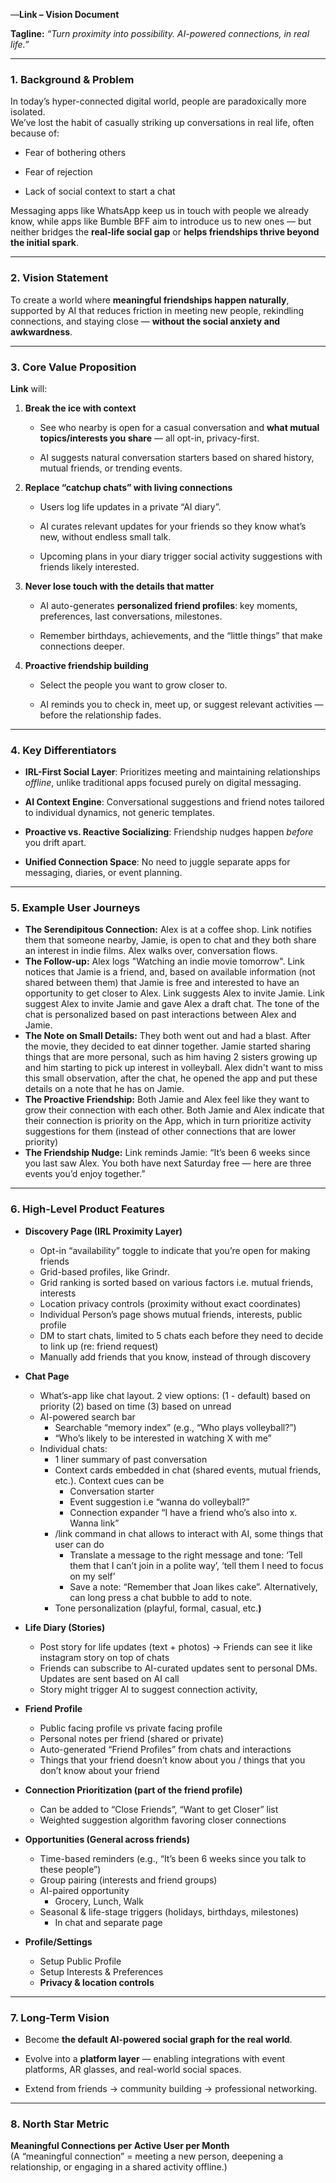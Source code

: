 —**Link – Vision Document**

**Tagline:** *“Turn proximity into possibility. AI-powered connections, in real life.”*

---

### **1\. Background & Problem**

In today’s hyper-connected digital world, people are paradoxically more isolated.  
 We’ve lost the habit of casually striking up conversations in real life, often because of:

* Fear of bothering others

* Fear of rejection

* Lack of social context to start a chat

Messaging apps like WhatsApp keep us in touch with people we already know, while apps like Bumble BFF aim to introduce us to new ones — but neither bridges the **real-life social gap** or **helps friendships thrive beyond the initial spark**.

---

### **2\. Vision Statement**

To create a world where **meaningful friendships happen naturally**, supported by AI that reduces friction in meeting new people, rekindling connections, and staying close — **without the social anxiety and awkwardness**.

---

### **3\. Core Value Proposition**

**Link** will:

1. **Break the ice with context**

   * See who nearby is open for a casual conversation and **what mutual topics/interests you share** — all opt-in, privacy-first.

   * AI suggests natural conversation starters based on shared history, mutual friends, or trending events.

2. **Replace “catchup chats” with living connections**

   * Users log life updates in a private “AI diary”.

   * AI curates relevant updates for your friends so they know what’s new, without endless small talk.

   * Upcoming plans in your diary trigger social activity suggestions with friends likely interested.

3. **Never lose touch with the details that matter**

   * AI auto-generates **personalized friend profiles**: key moments, preferences, last conversations, milestones.

   * Remember birthdays, achievements, and the “little things” that make connections deeper.

4. **Proactive friendship building**

   * Select the people you want to grow closer to.

   * AI reminds you to check in, meet up, or suggest relevant activities — before the relationship fades.

---

### **4\. Key Differentiators**

* **IRL-First Social Layer**: Prioritizes meeting and maintaining relationships *offline*, unlike traditional apps focused purely on digital messaging.

* **AI Context Engine**: Conversational suggestions and friend notes tailored to individual dynamics, not generic templates.

* **Proactive vs. Reactive Socializing**: Friendship nudges happen *before* you drift apart.

* **Unified Connection Space**: No need to juggle separate apps for messaging, diaries, or event planning.

---

### **5\. Example User Journeys**

* **The Serendipitous Connection:** Alex is at a coffee shop. Link notifies them that someone nearby, Jamie, is open to chat and they both share an interest in indie films. Alex walks over, conversation flows.  
* **The Follow-up:** Alex logs "Watching an indie movie tomorrow". Link notices that Jamie is a friend, and, based on available information (not shared between them) that Jamie is free and interested to have an opportunity to get closer to Alex. Link suggests Alex to invite Jamie. Link suggest Alex to invite Jamie and gave Alex a draft chat. The tone of the chat is personalized based on past interactions between Alex and Jamie.  
* **The Note on Small Details:** They both went out and had a blast. After the movie, they decided to eat dinner together. Jamie started sharing things that are more personal, such as him having 2 sisters growing up and him starting to pick up interest in volleyball. Alex didn't want to miss this small observation, after the chat, he opened the app and put these details on a note that he has on Jamie.  
* **The Proactive Friendship:** Both Jamie and Alex feel like they want to grow their connection with each other. Both Jamie and Alex indicate that their connection is priority on the App, which in turn prioritize activity suggestions for them (instead of other connections that are lower priority)  
* **The Friendship Nudge:** Link reminds Jamie: “It’s been 6 weeks since you last saw Alex. You both have next Saturday free — here are three events you’d enjoy together.”

---

### **6\. High-Level Product Features**

* **Discovery Page (IRL Proximity Layer)**

  * Opt-in “availability” toggle to indicate that you’re open for making friends  
  * Grid-based profiles, like Grindr.  
  * Grid ranking is sorted based on various factors i.e. mutual friends, interests  
  * Location privacy controls (proximity without exact coordinates)  
  * Individual Person’s page shows mutual friends, interests, public profile  
  * DM to start chats, limited to 5 chats each before they need to decide to link up (re: friend request)  
  * Manually add friends that you know, instead of through discovery

* **Chat Page**  
  * What’s-app like chat layout. 2 view options: (1 \- default) based on priority (2) based on time (3) based on unread  
  * AI-powered search bar  
    * Searchable “memory index” (e.g., “Who plays volleyball?”)  
    * “Who’s likely to be interested in watching X with me”  
  * Individual chats:  
    * 1 liner summary of past conversation  
    * Context cards embedded in chat (shared events, mutual friends, etc.). Context cues can be  
      * Conversation starter  
      * Event suggestion i.e “wanna do volleyball?”  
      * Connection expander “I have a friend who’s also into x. Wanna link”  
    * /link command in chat allows to interact with AI, some things that user can do  
      * Translate a message to the right message and tone: ‘Tell them that I can’t join in a polite way’, ‘tell them I need to focus on my self’  
      * Save a note: “Remember that Joan likes cake”. Alternatively, can long press a chat bubble to add to note.  
    * Tone personalization (playful, formal, casual, etc.**)**

* **Life Diary (Stories)**  
  * Post story for life updates (text \+ photos) \-\> Friends can see it like instagram story on top of chats  
  * Friends can subscribe to AI-curated updates sent to personal DMs. Updates are sent based on AI call  
  * Story might trigger AI to suggest connection activity,

* **Friend Profile**  
  * Public facing profile vs private facing profile  
  * Personal notes per friend (shared or private)  
  * Auto-generated “Friend Profiles” from chats and interactions  
  * Things that your friend doesn’t know about you / things that you don’t know about your friend

* **Connection Prioritization (part of the friend profile)**  
  * Can be added to “Close Friends”, “Want to get Closer” list  
  * Weighted suggestion algorithm favoring closer connections

* **Opportunities (General across friends)**  
  * Time-based reminders (e.g., “It’s been 6 weeks since you talk to these people”)  
  * Group pairing (interests and friend groups)  
  * AI-paired opportunity  
    * Grocery, Lunch, Walk  
  * Seasonal & life-stage triggers (holidays, birthdays, milestones)  
    * In chat and separate page

    

* **Profile/Settings**  
  * Setup Public Profile  
  * Setup Interests & Preferences  
  * **Privacy & location controls**

---

### **7\. Long-Term Vision**

* Become **the default AI-powered social graph for the real world**.

* Evolve into a **platform layer** — enabling integrations with event platforms, AR glasses, and real-world social spaces.

* Extend from friends → community building → professional networking.

---

### **8\. North Star Metric**

**Meaningful Connections per Active User per Month**  
 (A “meaningful connection” \= meeting a new person, deepening a relationship, or engaging in a shared activity offline.)

